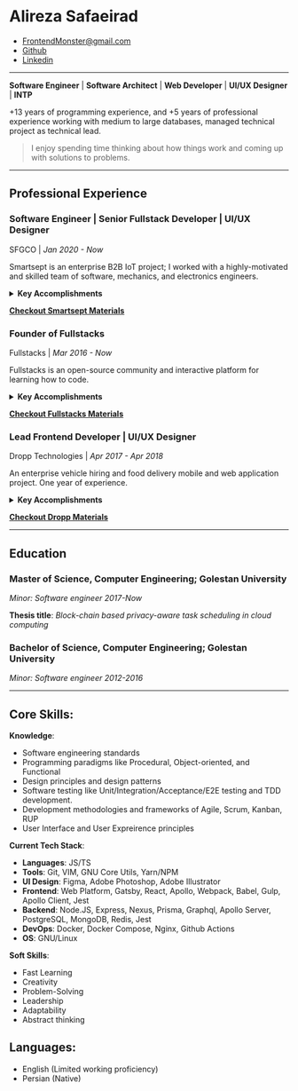 <!-- omit in toc -->
# Alireza Safaeirad
* FrontendMonster@gmail.com
* [Github](https://github.com/frontendmonster)
* [Linkedin](https://linkedin.com/in/alireza-safaierad-388921122/)

---

**Software Engineer** | **Software Architect** | **Web Developer** | **UI/UX Designer** | **INTP**

+13 years of programming experience, and +5 years of professional experience working with medium to large databases, managed technical project as technical lead.

> I enjoy spending time thinking about how things work and coming up with solutions to problems.

---

## Professional Experience

### Software Engineer | Senior Fullstack Developer | UI/UX Designer
SFGCO | _Jan 2020 - Now_

Smartsept is an enterprise B2B IoT project; I worked with a highly-motivated and skilled team of software, mechanics, and electronics engineers.

<details>
  <summary><b>Key Accomplishments</b></summary>

* Performed as a technical lead, designing and defining processes for other developers, also code reviews and production releases.
* Designed and Implemented a real-time monitoring/administration web application.
* Achieved end-to-end type-safety with `typescript`, `graphql`, `typegen`, and `prisma`.
* Created a fully dockerized development and production environment.
* Successfully installed a Linux server and virtualized environments using `docker-compose` and cloud infrastructure.
* Defined agile git branch strategy and workflow.
* Planed epics and user-stories for agile development.
* Implemented Robert C. Martin's clean architecture to separate business logic and infrastructure on the server-side.
* Achieve +120% memory efficiency on low-end devices by changing the serializing format.
* Ensured data/event transform reliability between low-end devices and cloud services on connection failure by introducing a multi-queue algorithm.
* Designed the smartsept design system, illustrations, and logo.
</details>

**[Checkout Smartsept Materials](./projects/smartsept.md)**

### Founder of Fullstacks
Fullstacks | _Mar 2016 - Now_

Fullstacks is an open-source community and interactive platform for learning how to code.

<details>
  <summary><b>Key Accomplishments</b></summary>

* Designed and Developed layered architecture.
* Implemented data layer API based on the `mongoose`.
* Developed token-based authorization for `REST` and `GraphQL` API.
* Applied agile test practices for test-driven development.
* Applied `Webpack HMR` on the server-side.
* Implemented both REST and GraphQL API on the same data layer.
* Migrated from Redux/Saga to Apollo client for remote data handling.
* Created a fully dockerized development and production environment.
* Designed the fullstacks design system, illustrations, and logo.
</details>

**[Checkout Fullstacks Materials](./projects/fullstacks-app.md)**

### Lead Frontend Developer | UI/UX Designer
Dropp Technologies | _Apr 2017 - Apr 2018_

An enterprise vehicle hiring and food delivery mobile and web application project. One year of experience.


<details>
  <summary><b>Key Accomplishments</b></summary>

* Provides and drives technical improvements for the frontend.
* Provide superior mentoring to frontend developers.
* Performed as a technical lead for the frontend team, code reviews, and production releases.
* Designed and developed the Dropp admin panel and landing page by Angular framework.
* Designed the fullstacks Mobile and application UI, illustrations.
</details>

**[Checkout Dropp Materials](./projects/dropp.md)**

---

## Education

### Master of Science, Computer Engineering; Golestan University
*Minor: Software engineer 2017-Now*

**Thesis title**: *Block-chain based privacy-aware task scheduling in cloud computing*

### Bachelor of Science, Computer Engineering; Golestan University
*Minor: Software engineer 2012-2016*

---

## Core Skills:

**Knowledge**:
* Software engineering standards
* Programming paradigms like Procedural, Object-oriented, and Functional
* Design principles and design patterns
* Software testing like Unit/Integration/Acceptance/E2E testing and TDD development.
* Development methodologies and frameworks of Agile, Scrum, Kanban, RUP
* User Interface and User Expreirence principles

**Current Tech Stack**:
* **Languages**: JS/TS
* **Tools**: Git, VIM, GNU Core Utils, Yarn/NPM
* **UI Design**: Figma, Adobe Photoshop, Adobe Illustrator
* **Frontend**: Web Platform, Gatsby, React, Apollo, Webpack, Babel, Gulp, Apollo Client, Jest
* **Backend**: Node.JS, Express, Nexus, Prisma, Graphql, Apollo Server, PostgreSQL, MongoDB, Redis, Jest
* **DevOps**: Docker, Docker Compose, Nginx, Github Actions
* **OS**: GNU/Linux

**Soft Skills**:
* Fast Learning
* Creativity
* Problem-Solving
* Leadership
* Adaptability
* Abstract thinking

## Languages:
* English (Limited working proficiency)
* Persian (Native)
